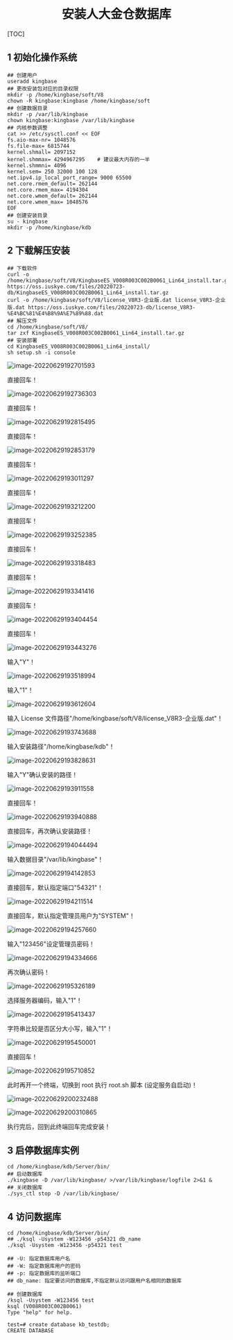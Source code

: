 <h1 align="center">安装人大金仓数据库</h1>

[TOC]

## 1 初始化操作系统

```shell
## 创建用户
useradd kingbase
## 更改安装包对应的目录权限
mkdir -p /home/kingbase/soft/V8
chown -R kingbase:kingbase /home/kingbase/soft
## 创建数据目录
mkdir -p /var/lib/kingbase
chown kingbase:kingbase /var/lib/kingbase
## 内核参数调整
cat >> /etc/sysctl.conf << EOF
fs.aio-max-nr= 1048576
fs.file-max= 6815744
kernel.shmall= 2097152
kernel.shmmax= 4294967295    # 建议最大内存的一半
kernel.shmmni= 4096
kernel.sem= 250 32000 100 128
net.ipv4.ip_local_port_range= 9000 65500
net.core.rmem_default= 262144
net.core.rmem_max= 4194304
net.core.wmem_default= 262144
net.core.wmem_max= 1048576
EOF
## 创建安装目录
su - kingbase
mkdir -p /home/kingbase/kdb
```

## 2 下载解压安装

```shell
## 下载软件
curl -o /home/kingbase/soft/V8/KingbaseES_V008R003C002B0061_Lin64_install.tar.gz https://oss.iuskye.com/files/20220723-db/KingbaseES_V008R003C002B0061_Lin64_install.tar.gz
curl -o /home/kingbase/soft/V8/license_V8R3-企业版.dat license_V8R3-企业版.dat https://oss.iuskye.com/files/20220723-db/license_V8R3-%E4%BC%81%E4%B8%9A%E7%89%88.dat
## 解压文件
cd /home/kingbase/soft/V8/
tar zxf KingbaseES_V008R003C002B0061_Lin64_install.tar.gz
## 安装部署
cd KingbaseES_V008R003C002B0061_Lin64_install/
sh setup.sh -i console
```

![image-20220629192701593](https://oss.iuskye.com/blog-image/image-20220629192701593.png)

直接回车！

![image-20220629192736303](https://oss.iuskye.com/blog-image/image-20220629192736303.png)

直接回车！

![image-20220629192815495](https://oss.iuskye.com/blog-image/image-20220629192815495.png)

直接回车！

![image-20220629192853179](https://oss.iuskye.com/blog-image/image-20220629192853179.png)

直接回车！

![image-20220629193011297](https://oss.iuskye.com/blog-image/image-20220629193011297.png)

直接回车！

![image-20220629193212200](https://oss.iuskye.com/blog-image/image-20220629193212200.png)

直接回车！

![image-20220629193252385](https://oss.iuskye.com/blog-image/image-20220629193252385.png)

直接回车！

![image-20220629193318483](https://oss.iuskye.com/blog-image/image-20220629193318483.png)

直接回车！

![image-20220629193341416](https://oss.iuskye.com/blog-image/image-20220629193341416.png)

直接回车！

![image-20220629193404454](https://oss.iuskye.com/blog-image/image-20220629193404454.png)

直接回车！

![image-20220629193443276](https://oss.iuskye.com/blog-image/image-20220629193443276.png)

输入"Y"！

![image-20220629193518994](https://oss.iuskye.com/blog-image/image-20220629193518994.png)

输入"1"！

![image-20220629193612604](https://oss.iuskye.com/blog-image/image-20220629193612604.png)

输入 License 文件路径"/home/kingbase/soft/V8/license_V8R3-企业版.dat"！

![image-20220629193743688](https://oss.iuskye.com/blog-image/image-20220629193743688.png)

输入安装路径"/home/kingbase/kdb"！

![image-20220629193828631](https://oss.iuskye.com/blog-image/image-20220629193828631.png)

输入"Y"确认安装的路径！

![image-20220629193911558](https://oss.iuskye.com/blog-image/image-20220629193911558.png)

直接回车！

![image-20220629193940888](https://oss.iuskye.com/blog-image/image-20220629193940888.png)

直接回车，再次确认安装路径！

![image-20220629194044494](https://oss.iuskye.com/blog-image/image-20220629194044494.png)

输入数据目录"/var/lib/kingbase"！

![image-20220629194142853](https://oss.iuskye.com/blog-image/image-20220629194142853.png)

直接回车，默认指定端口"54321"！

![image-20220629194211514](https://oss.iuskye.com/blog-image/image-20220629194211514.png)

直接回车，默认指定管理员用户为"SYSTEM"！

![image-20220629194257660](https://oss.iuskye.com/blog-image/image-20220629194257660.png)

输入"123456"设定管理员密码！

![image-20220629194334666](https://oss.iuskye.com/blog-image/image-20220629194334666.png)

再次确认密码！

![image-20220629195326189](https://oss.iuskye.com/blog-image/image-20220629195326189.png)

选择服务器编码，输入"1"！

![image-20220629195413437](https://oss.iuskye.com/blog-image/image-20220629195413437.png)

字符串比较是否区分大小写，输入"1"！

![image-20220629195450001](https://oss.iuskye.com/blog-image/image-20220629195450001.png)

直接回车！

![image-20220629195710852](https://oss.iuskye.com/blog-image/image-20220629195710852.png)

此时再开一个终端，切换到 root 执行 root.sh 脚本 (设定服务自启动)！

![image-20220629200232488](https://oss.iuskye.com/blog-image/image-20220629200232488.png)

![image-20220629200310865](https://oss.iuskye.com/blog-image/image-20220629200310865.png)

执行完后，回到此终端回车完成安装！

## 3 启停数据库实例

```shell
cd /home/kingbase/kdb/Server/bin/
## 启动数据库
./kingbase -D /var/lib/kingbase/ >/var/lib/kingbase/logfile 2>&1 &
## 关闭数据库
./sys_ctl stop -D /var/lib/kingbase/
```

## 4 访问数据库

```shell
cd /home/kingbase/kdb/Server/bin/
## ./ksql -Usystem -W123456 -p54321 db_name
./ksql -Usystem -W123456 -p54321 test

## -U: 指定数据库用户名
## -W: 指定数据库用户的密码
## -p: 指定数据库的监听端口
## db_name: 指定要访问的数据库,不指定默认访问跟用户名相同的数据库

## 创建数据库
/ksql -Usystem -W123456 test
ksql (V008R003C002B0061)
Type "help" for help.

test=# create database kb_testdb;
CREATE DATABASE
```

